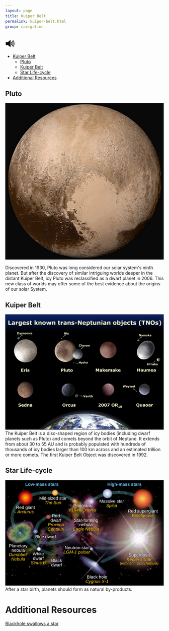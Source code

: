 ```yaml
---
layout: page
title: Kuiper Belt
permalink: kuiper-belt.html
group: navigation
---
```


<script>
function toggleSound(el) {
    var audioElem = el;
    var found = false;
    while (found === false) {
        audioElem = audioElem.nextSibling || audioElem.parentNode.nextSibling;
        if (audioElem.tagName === "AUDIO") {
            found = true;
        }
    }

    if (audioElem.paused)
        audioElem.play();
    else
        audioElem.pause();
}
</script>

<img class="player" src="img/speaker-icon.svg" alt="Click to play sound" onclick="toggleSound(this)" width="30" height="30">
<audio class="audio">
  <source src="speech/kuiper-belt.wav" type="audio/wav">
Your browser does not support this audio format (wav).
</audio>

* [Kuiper Belt](#)
  * [Pluto](#pluto)
  * [Kuiper Belt](#kuiper-belt)
  * [Star Life-cycle](#star-life-cycle)
* [Additional Resources](#additional-resources)

## Pluto
![Pluto](img/740/pluto.jpg)

Discovered in 1930, Pluto was long considered our solar system's ninth planet. But after the discovery of similar intriguing worlds deeper in the distant Kuiper Belt, icy Pluto was reclassified as a dwarf planet in 2006. This new class of worlds may offer some of the best evidence about the origins of our solar System.

## Kuiper Belt
![Eight Largest Objects in the Kuiper Belt](img/740/eightTNOs.jpg)
The Kuiper Belt is a disc-shaped region of icy bodies (including dwarf planets such as Pluto) and comets beyond the orbit of Neptune. It extends from about 30 to 55 AU and is probably populated with hundreds of thousands of icy bodies larger than 100 km across and an estimated trillion or more comets. The first Kuiper Belt Object was discovered in 1992.

## Star Life-cycle
![Star Life-cycle](img/740/star_life_cycles.jpg)
After a star birth, planets should form as natural by-products.

# Additional Resources
[Blackhole swallows a star](https://www.youtube.com/watch?v=hu6hIhW00Fk)

<!-- lunar missions: news twitter feed. -->
